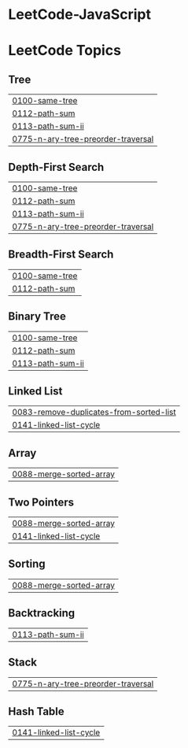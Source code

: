 # LeetCode-JavaScript
<!---LeetCode Topics Start-->
# LeetCode Topics
## Tree
|  |
| ------- |
| [0100-same-tree](https://github.com/KothaiSundar/LeetCode-JavaScriptNew/tree/master/0100-same-tree) |
| [0112-path-sum](https://github.com/KothaiSundar/LeetCode-JavaScriptNew/tree/master/0112-path-sum) |
| [0113-path-sum-ii](https://github.com/KothaiSundar/LeetCode-JavaScriptNew/tree/master/0113-path-sum-ii) |
| [0775-n-ary-tree-preorder-traversal](https://github.com/KothaiSundar/LeetCode-JavaScriptNew/tree/master/0775-n-ary-tree-preorder-traversal) |
## Depth-First Search
|  |
| ------- |
| [0100-same-tree](https://github.com/KothaiSundar/LeetCode-JavaScriptNew/tree/master/0100-same-tree) |
| [0112-path-sum](https://github.com/KothaiSundar/LeetCode-JavaScriptNew/tree/master/0112-path-sum) |
| [0113-path-sum-ii](https://github.com/KothaiSundar/LeetCode-JavaScriptNew/tree/master/0113-path-sum-ii) |
| [0775-n-ary-tree-preorder-traversal](https://github.com/KothaiSundar/LeetCode-JavaScriptNew/tree/master/0775-n-ary-tree-preorder-traversal) |
## Breadth-First Search
|  |
| ------- |
| [0100-same-tree](https://github.com/KothaiSundar/LeetCode-JavaScriptNew/tree/master/0100-same-tree) |
| [0112-path-sum](https://github.com/KothaiSundar/LeetCode-JavaScriptNew/tree/master/0112-path-sum) |
## Binary Tree
|  |
| ------- |
| [0100-same-tree](https://github.com/KothaiSundar/LeetCode-JavaScriptNew/tree/master/0100-same-tree) |
| [0112-path-sum](https://github.com/KothaiSundar/LeetCode-JavaScriptNew/tree/master/0112-path-sum) |
| [0113-path-sum-ii](https://github.com/KothaiSundar/LeetCode-JavaScriptNew/tree/master/0113-path-sum-ii) |
## Linked List
|  |
| ------- |
| [0083-remove-duplicates-from-sorted-list](https://github.com/KothaiSundar/LeetCode-JavaScriptNew/tree/master/0083-remove-duplicates-from-sorted-list) |
| [0141-linked-list-cycle](https://github.com/KothaiSundar/LeetCode-JavaScriptNew/tree/master/0141-linked-list-cycle) |
## Array
|  |
| ------- |
| [0088-merge-sorted-array](https://github.com/KothaiSundar/LeetCode-JavaScriptNew/tree/master/0088-merge-sorted-array) |
## Two Pointers
|  |
| ------- |
| [0088-merge-sorted-array](https://github.com/KothaiSundar/LeetCode-JavaScriptNew/tree/master/0088-merge-sorted-array) |
| [0141-linked-list-cycle](https://github.com/KothaiSundar/LeetCode-JavaScriptNew/tree/master/0141-linked-list-cycle) |
## Sorting
|  |
| ------- |
| [0088-merge-sorted-array](https://github.com/KothaiSundar/LeetCode-JavaScriptNew/tree/master/0088-merge-sorted-array) |
## Backtracking
|  |
| ------- |
| [0113-path-sum-ii](https://github.com/KothaiSundar/LeetCode-JavaScriptNew/tree/master/0113-path-sum-ii) |
## Stack
|  |
| ------- |
| [0775-n-ary-tree-preorder-traversal](https://github.com/KothaiSundar/LeetCode-JavaScriptNew/tree/master/0775-n-ary-tree-preorder-traversal) |
## Hash Table
|  |
| ------- |
| [0141-linked-list-cycle](https://github.com/KothaiSundar/LeetCode-JavaScriptNew/tree/master/0141-linked-list-cycle) |
<!---LeetCode Topics End-->